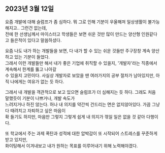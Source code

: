 ## **2023년 3월 12일**

요즘 개발에 대해 슬럼프가 좀 심하다. 뭐 그로 인해 기분이 우울해져 일상생활이 불가능해지고.. 그런건 없는데,  
전에 한 선생님께서 마이스터고 학생들은 보면 쉬운 것만 많이 만드는 양산형 인원같다고 들은적이 있다고 말씀하셨다.

요즘 나도 내가 하는 개발들을 보면, 다 내가 할 수 있는 쉬운 것들만 주구장창 계속 양산하고 있는 기분이 들었다.  
그래서 이런 개발들만 해서 내가 좋은 기업에 취직할 수 있을지, '개발자'라는 직종에서 계속해서 한계를 뚫고 나아갈  
수 있을지 고민이다. 사실상 개발자로 보았을 땐 여러가지의 공부 절차가 남아있지만, 아직 나에게는 여유가 없는 듯 하다.

그래서 내 개발을 객관적으로 보고 있으면 슬럼프가 더 심해지는 듯 하다. 그래도 처음 말했듯이 기분이 나쁘거나, 개발 속도가  
느려지거나 하진 않는다. 허나 내 의지를 약간씩 건드리는 면은 없지않아있다. 가끔 그냥 다 때려치고 자퇴하고 싶은 마음이  
확 들기도 하지만, 마음만 그렇지 그렇게 쉽게 내 의지가 꺾일 일은 없을 것 같아 다행이다.

또 학교에서 주는 과제 폭탄과 성적에 대한 압박감이 또 시작되어 스트레스를 꾸준하게 받고 있지만,  
화이팅해서 이겨내보고 내가 원하는 목표를 이루어내기 위해 노력해야겠다.
